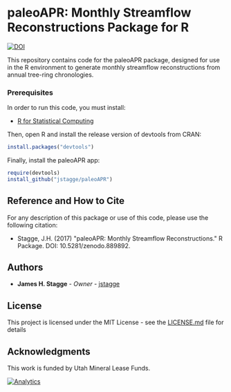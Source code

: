 # paleoAPR: Monthly Streamflow Reconstructions Package for R

[![DOI](https://zenodo.org/badge/102071023.svg)](https://zenodo.org/badge/latestdoi/102071023)

This repository contains code for the paleoAPR package, designed for use in the R environment to generate monthly streamflow reconstructions from annual tree-ring chronologies.  


### Prerequisites

In order to run this code, you must install:
* [R for Statistical Computing](https://www.r-project.org/)

Then, open R and install the release version of devtools from CRAN:
```r
install.packages("devtools")
```

Finally, install the paleoAPR app:
```r
require(devtools)
install_github("jstagge/paleoAPR")
```

## Reference and How to Cite

For any description of this package or use of this code, please use the following citation:

* Stagge, J.H. (2017) "paleoAPR: Monthly Streamflow Reconstructions." R Package. DOI: 10.5281/zenodo.889892.

## Authors

* **James H. Stagge** - *Owner* - [jstagge](https://github.com/jstagge)

## License

This project is licensed under the MIT License - see the [LICENSE.md](LICENSE.md) file for details

## Acknowledgments
This work is funded by Utah Mineral Lease Funds.


[![Analytics](https://ga-beacon.appspot.com/UA-93682740-1/paleo_flow_shiny/readme)](https://github.com/igrigorik/ga-beacon)